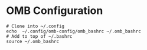 # OMB Configuration
```
# Clone into ~/.config
echo  ~/.config/omb-config/omb_bashrc ~/.omb_bashrc
# Add to top of ~/.bashrc
source ~/.omb_bashrc
```
